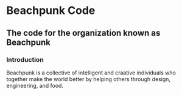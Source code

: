 # Beachpunk Code
## The code for the organization known as Beachpunk

### Introduction
Beachpunk is a collective of intelligent and craative individuals who together make the world better by helping others through design, engineering, and food.
